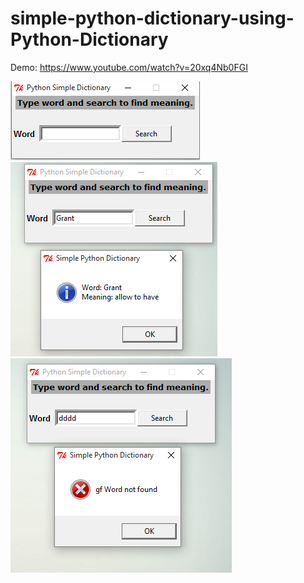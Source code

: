# simple-python-dictionary-using-Python-Dictionary

Demo: https://www.youtube.com/watch?v=20xq4Nb0FGI

![ScreenShot](https://github.com/sudarshaana/simple-python-dictionary-using-Python-Dictionary/blob/master/1.PNG?raw=true)
![ScreenShot](https://github.com/sudarshaana/simple-python-dictionary-using-Python-Dictionary/blob/master/2.PNG?raw=true)
![ScreenShot](https://github.com/sudarshaana/simple-python-dictionary-using-Python-Dictionary/blob/master/3.PNG?raw=true)
